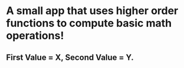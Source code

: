 # A small app that uses higher order functions to compute basic math operations!

## First Value = X, Second Value = Y.